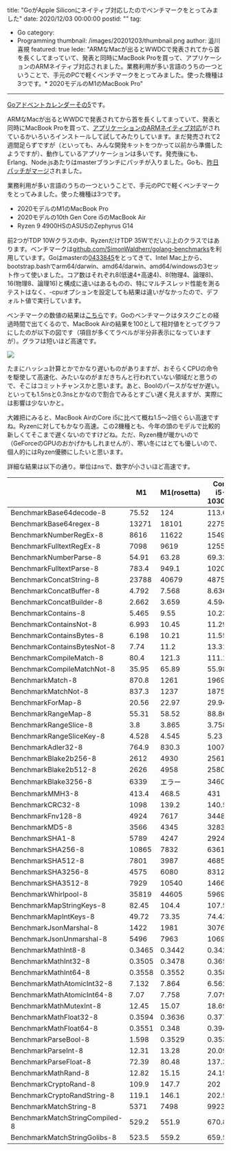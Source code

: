 title: "GoがApple Siliconにネイティブ対応したのでベンチマークをとってみました"
date: 2020/12/03 00:00:00
postid: ""
tag:
  - Go
category:
  - Programming
thumbnail: /images/20201203/thumbnail.png
author: 澁川喜規
featured: true
lede: "ARMなMacが出るとWWDCで発表されてから首を長くしてまっていて、発表と同時にMacBook Proを買って、アプリケーションのARMネイティブ対応されました。業務利用が多い言語のうちの一つということで、手元のPCで軽くベンチマークをとってみました。使った機種は3つです。* 2020モデルのM1のMacBook Pro"
---

[Goアドベントカレンダーその5](https://qiita.com/advent-calendar/2020/go5)です。

ARMなMacが出るとWWDCで発表されてから首を長くしてまっていて、発表と同時にMacBook Proを買って、[アプリケーションのARMネイティブ対応](https://qiita.com/shibukawa/items/797b7cbb7e530842e6f7)がされているかいろいろインストールして試してみたりしています。まだ発売されて2週間足らずですが（といっても、みんな開発キットをつかって以前から準備したようですが）、動作しているアプリケーションは多いです。発売後にも、Erlang、Node.jsあたりはmasterブランチにパッチが入りました。Goも、[昨日パッチがマージ](https://github.com/golang/go/issues/38485)されました。

業務利用が多い言語のうちの一つということで、手元のPCで軽くベンチマークをとってみました。使った機種は3つです。

* 2020モデルのM1のMacBook Pro
* 2020モデルの10th Gen Core i5のMacBook Air
* Ryzen 9 4900HSのASUSのZephyrus G14

前2つがTDP 10Wクラスの中、RyzenだけTDP 35Wでだいぶ上のクラスではあります。ベンチマークは[github.com/SimonWaldherr/golang-benchmarks](https://github.com/SimonWaldherr/golang-benchmarks)を利用しています。Goはmasterの[0433845](https://github.com/golang/go/commit/0433845ad18a355413033bb3495ba3195f4c69ec)をとってきて、Intel Mac上から、bootstrap.bashでarm64/darwin、amd64/darwin、amd64/windowsの3セット作って使いました。コア数はそれぞれ8(低速4+高速4)、8(物理4、論理8)、16(物理8、論理16)と構成に違いはあるものの、特にマルチスレッド性能を測るテストはなく、-cpuオプションを設定しても結果は違いがなかったので、デフォルト値で実行しています。

ベンチマークの数値の結果は[こちら](https://docs.google.com/spreadsheets/d/1hzwyeWSNknyV3AhAnOJOifoR1f8UxQP_N9jMJv26Deg/edit?usp=sharing)です。Goのベンチマークはタスクごとの経過時間で出てくるので、MacBook Airの結果を100として相対値をとってグラフにしたのが以下の図です（項目が多くてラベルが半分非表示になっていますが）。グラフは短いほど高速です。

![](/images/20201203/スクリーンショット_2020-12-03_13.06.21.png)

たまにハッシュ計算とかでかなり遅いものがありますが、おそらくCPUの命令を駆使して高速化、みたいなのがまだきちんと行われていない領域だと思うので、そこはコミットチャンスかと思います。あと、Boolのパースがなぜか遅い。といっても1.5nsと0.3nsとかなので割合でみるとすごい遅く見えますが、実際には影響は少ないかと。

大雑把にみると、MacBook AirのCore i5に比べて概ね1.5〜2倍ぐらい高速ですね。Ryzenに対してもかなり高速。この2機種とも、今年の頭のモデルで比較的新しくてそこまで遅くないのですけどね。ただ、Ryzen機が暖かいので（GeForceのGPUのおかげかもしれませんが）、寒い冬にはとても優しいので、個人的にはRyzen優勝にしたいと思います。

詳細な結果は以下の通り。単位はnsで、数字が小さいほど高速です。

|                                | M1     | M1(rosetta) | Core i5-1030G7 | Ryzen 9 4900HS |
| ------------------------------ | ------ | ----------- | -------------- | -------------- |
| BenchmarkBase64decode-8        | 75.52  | 124         | 113.6          | 112.8          |
| BenchmarkBase64regex-8         | 13271  | 18101       | 22755          | 24957          |
| BenchmarkNumberRegEx-8         | 8616   | 11622       | 15494          | 17492          |
| BenchmarkFulltextRegEx-8       | 7098   | 9619        | 12552          | 13851          |
| BenchmarkNumberParse-8         | 54.91  | 63.28       | 69.32          | 70.62          |
| BenchmarkFulltextParse-8       | 783.4  | 949.1       | 1020           | 955.1          |
| BenchmarkConcatString-8        | 23788  | 40679       | 48756          | 70460          |
| BenchmarkConcatBuffer-8        | 4.792  | 7.568       | 8.636          | 6.425          |
| BenchmarkConcatBuilder-8       | 2.662  | 3.659       | 4.594          | 2.595          |
| BenchmarkContains-8            | 5.465  | 9.55        | 10.23          | 7.279          |
| BenchmarkContainsNot-8         | 6.993  | 10.45       | 11.29          | 7.489          |
| BenchmarkContainsBytes-8       | 6.198  | 10.21       | 11.55          | 8.718          |
| BenchmarkContainsBytesNot-8    | 7.74   | 11.2        | 13.31          | 8.996          |
| BenchmarkCompileMatch-8        | 80.4   | 121.3       | 111.1          | 111.1          |
| BenchmarkCompileMatchNot-8     | 35.95  | 65.89       | 55.98          | 55.14          |
| BenchmarkMatch-8               | 870.8  | 1261        | 1969           | 1745           |
| BenchmarkMatchNot-8            | 837.3  | 1237        | 1875           | 1697           |
| BenchmarkForMap-8              | 20.56  | 22.97       | 29.94          | 23.39          |
| BenchmarkRangeMap-8            | 55.31  | 58.52       | 88.86          | 69.77          |
| BenchmarkRangeSlice-8          | 3.8    | 3.865       | 3.758          | 2.619          |
| BenchmarkRangeSliceKey-8       | 4.528  | 4.545       | 5.23           | 3.617          |
| BenchmarkAdler32-8             | 764.9  | 830.3       | 1007           | 714.6          |
| BenchmarkBlake2b256-8          | 2612   | 4930        | 2561           | 2105           |
| BenchmarkBlake2b512-8          | 2626   | 4958        | 2580           | 2167           |
| BenchmarkBlake3256-8           | 6339   | エラー           | 3460           | 2782           |
| BenchmarkMMH3-8                | 413.4  | 468.5       | 431            | 345            |
| BenchmarkCRC32-8               | 1098   | 139.2       | 140.5          | 163.7          |
| BenchmarkFnv128-8              | 4924   | 7617        | 3448           | 6084           |
| BenchmarkMD5-8                 | 3566   | 4345        | 3283           | 2635           |
| BenchmarkSHA1-8                | 5789   | 4247        | 2924           | 2041           |
| BenchmarkSHA256-8              | 10865  | 7832        | 6361           | 4346           |
| BenchmarkSHA512-8              | 7801   | 3987        | 4685           | 2939           |
| BenchmarkSHA3256-8             | 4575   | 6080        | 8312           | 9898           |
| BenchmarkSHA3512-8             | 7929   | 10540       | 14666          | 17115          |
| BenchmarkWhirlpool-8           | 35819  | 44605       | 59697          | 41050          |
| BenchmarkMapStringKeys-8       | 82.45  | 104.4       | 107.5          | 132.5          |
| BenchmarkMapIntKeys-8          | 49.72  | 73.35       | 74.43          | 87.11          |
| BenchmarkJsonMarshal-8         | 1422   | 1981        | 3076           | 1907           |
| BenchmarkJsonUnmarshal-8       | 5496   | 7963        | 10694          | 8788           |
| BenchmarkMathInt8-8            | 0.3465 | 0.3442      | 0.342          | 0.2602         |
| BenchmarkMathInt32-8           | 0.3505 | 0.3478      | 0.3656         | 0.29           |
| BenchmarkMathInt64-8           | 0.3558 | 0.3552      | 0.3588         | 0.26           |
| BenchmarkMathAtomicInt32-8     | 7.132  | 7.864       | 6.562          | 4.258          |
| BenchmarkMathAtomicInt64-8     | 7.07   | 7.758       | 7.079          | 4.231          |
| BenchmarkMathMutexInt-8        | 12.45  | 15.07       | 18.69          | 8.776          |
| BenchmarkMathFloat32-8         | 0.3594 | 0.3636      | 0.377          | 0.3438         |
| BenchmarkMathFloat64-8         | 0.3551 | 0.348       | 0.3946         | 0.2866         |
| BenchmarkParseBool-8           | 1.598  | 0.3529      | 0.3532         | 0.3208         |
| BenchmarkParseInt-8            | 12.31  | 13.28       | 20.09          | 14.93          |
| BenchmarkParseFloat-8          | 72.39  | 80.48       | 137.3          | 101.6          |
| BenchmarkMathRand-8            | 12.82  | 15.15       | 24.15          | 18.27          |
| BenchmarkCryptoRand-8          | 109.9  | 147.7       | 202            | 285.2          |
| BenchmarkCryptoRandString-8    | 119.1  | 146.1       | 202.5          | 175.8          |
| BenchmarkMatchString-8         | 5371   | 7498        | 9923           | 10558          |
| BenchmarkMatchStringCompiled-8 | 529.2  | 551.9       | 670.8          | 538.3          |
| BenchmarkMatchStringGolibs-8   | 523.5  | 559.2       | 659.5          | 538.2          |

